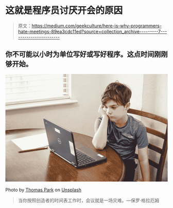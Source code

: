 # 这就是程序员讨厌开会的原因

> 原文：<https://medium.com/geekculture/here-is-why-programmers-hate-meetings-89ea3cdc11ed?source=collection_archive---------7----------------------->

## 你不可能以小时为单位写好或写好程序。这点时间刚刚够开始。

![](img/4d5cf11ef94c507e0e70050df250daba.png)

Photo by [Thomas Park](https://unsplash.com/@thomascpark?utm_source=medium&utm_medium=referral) on [Unsplash](https://unsplash.com?utm_source=medium&utm_medium=referral)

> 当你按照创造者的时间表工作时，会议就是一场灾难。—保罗·格拉厄姆